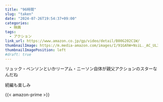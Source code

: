 ```yaml
---
title: "96時間"
slug: "taken"
date: "2024-07-26T19:54:37+09:00"
categories:
  - 映画
tags:
  - アクション
link_url: https://www.amazon.co.jp/gp/video/detail/B00G202C1W/
thumbnailImage: https://m.media-amazon.com/images/I/91GAhW+NsiL._AC_UL320_.jpg
thumbnailImagePosition: left
#draft: true
---
```

リュック・ベンソンといかリーアム・ニーソン自体が親父アクションのスターなんだね
<!--more-->
続編も楽しみ

{{< amazon-prime >}}
